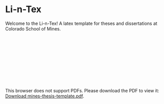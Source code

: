 # Li-n-Tex
Welcome to the Li-n-Tex! A latex template for theses and dissertations at Colorado School of Mines.




<object data="https://github.com/miligithub/Li-n-Tex/blob/master/mines-thesis-template.pdf" type="application/pdf" width="700px" height="700px">
    <embed src="https://github.com/miligithub/Li-n-Tex/blob/master/mines-thesis-template.pdf">
        <p>This browser does not support PDFs. Please download the PDF to view it: <a href="https://github.com/miligithub/Li-n-Tex/blob/master/mines-thesis-template.pdf">Download mines-thesis-template.pdf</a>.</p>
    </embed>
</object>
